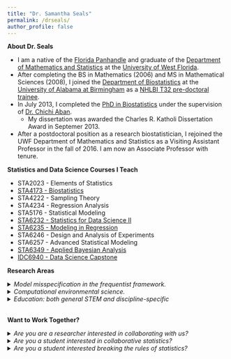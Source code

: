 ```yaml
---
title: "Dr. Samantha Seals"
permalink: /drseals/
author_profile: false
---
```


**About Dr. Seals**

- I am a native of the [Florida Panhandle](https://en.wikipedia.org/wiki/Florida_panhandle) and graduate of the [Department of Mathematics and Statistics](https://uwf.edu/hmcse/departments/mathematics-and-statistics/) at the [University of West Florida](https://uwf.edu/). 
- After completing the BS in Mathematics (2006) and MS in Mathematical Sciences (2008), I joined the [Department of Biostatistics](https://www.uab.edu/soph/home/biostatistics) at the [University of Alabama at Birmingham](https://www.uab.edus) as a [NHLBI T32 pre-doctoral trainee](https://sites.uab.edu/bstepit32/).
- In July 2013, I completed the [PhD in Biostatistics](https://digitalcommons.library.uab.edu/etd-collection/2936/) under the supervision of [Dr. Chichi Aban](https://scholars.uab.edu/1922-inmaculada-aban). 
    - My dissertation was awarded the Charles R. Katholi Dissertation Award in Septemer 2013.
- After a postdoctoral position as a research biostatistician, I rejoined the UWF Department of Mathematics and Statistics as a Visiting Assistant Professor in the fall of 2016. I am now an Associate Professor with tenure.

**Statistics and Data Science Courses I Teach**

- STA2023 - Elements of Statistics
- [STA4173 - Biostatistics](https://samanthaseals.github.io/STA4173/)
- STA4222 - Sampling Theory
- STA4234 - Regression Analysis
- STA5176 - Statistical Modeling
- [STA6232 - Statistics for Data Science II](https://samanthaseals.github.io/STA6232/)
- [STA6235 - Modeling in Regression](https://samanthaseals.github.io/STA6235/)
- STA6246 - Design and Analysis of Experiments
- STA6257 - Advanced Statistical Modeling
- [STA6349 - Applied Bayesian Analysis](https://samanthaseals.github.io/STA6349/)
- [IDC6940 - Data Science Capstone](https://capstone4ds.github.io/)

**Research Areas**

<details>
<summary><i>Model misspecification in the frequentist framework.</i></summary> 
<ul>
  <li>How are our analysis results and overall message affected when we misspecify the design matrix, underlying distribution for the outcome, or the working covariance structure?</li>
  <li>How are analysis results and overall message affected when we break an assumption (or multiple assumptions) of the parametric model?</li>
  <li>This area generally involves performing simulation studies. We do this so that we know the true value of *&theta;*, the parameter of interest and can then quantify the effects of model misspecification. 
  <ul>
    <li>The bias and mean square error quantify the error in parameter estimation.</li> 
    <li>Type I error quantifies the error in statistical inference.</li>
    <li>Model fit indices quantify the error in model selection.</li>
  </ul>
</ul>

</details>

<details>
<summary><i>Computational environmental science.</i></summary> 
<ul>
  <li>Please see the *[Computational Geomorphology & Modeling Lab](https://cgmlabuwf.github.io/)*.</li>
  <li>How can we use mathematics and statistics to answer questions about the natural environment around us?</li>
  <ul>
    <li>We are interested in modeling and predicting natural phenomena and changes within our local environment.</li>
  </ul>  
  <li>Because the University maintains an active research site on Pensacola Beach, we have natural opportunities for collaboration with the Department of Earth and Environmental Science.</li>
</ul>
</details>

<details>
<summary><i>Education: both general STEM and discipline-specific</i></summary> 

<ul>
  <li>What are the longitudinal effects of student-led interventions in gateway STEM courses?</li>
  <li>What instructional tools improve student outcomes in the statistics classroom?</li> 
  <li>How are student learning outcomes impacted when STEM courses naturally infuse statistics into the curriculum?</li>
  <li>When are significant learning gains made during statistics and data science graduate programs?</li>
  <ul>
    <li>Is there a difference in when learning gains are made between those in statistics, biostatistics, and data science programs?</li>
  </ul>
</ul>  
    
</details> <br>

**Want to Work Together?**

<details>
<summary><i>Are you are a researcher interested in collaborating with us?</i></summary>

<ul>
  <li>As a result of my extensive biostatistics training and experience, I truly love collaborating with other researchers, especially students. Please note that our skills are not only applicable to "science" topics -- our skills are applicable to any field where data exists!</li>
  <li>Please reach out if you think this may be a good fit! It is a wonderful experience to see how students begin connecting the dots, understanding their role as partners in scientific research.</li>
  <li>The main expectations within collaborations include a reasonable timeline for project deliverables and formal co-authorship for both the lab director and collaborating student on any resulting presentation or manuscript.</li>
</ul>

</details>

<details>
<summary><i>Are you a student interested in collaborative statistics?</i></summary>

<ul>
  <li>As a collaborative researcher and educator, I especially enjoy including students in collaborative projects. My goal is to model how to form and maintain respectful and productive collaborative relationships.</li>
  <li>This side of the lab gives students a formal collaborative experience resulting in a non-statistics or data science-focused research product to showcase to potential employers. </li>
  <li>The main expectations of collaborative students are a willingness to collaborate outside of your field, learn necessary statistical and/or science concepts, and a willingness to learn and improve your R programming skills.</li>
</ul>
</details> 

<details>

<summary><i>Are you a student interested breaking the rules of statistics?</i></summary>

<ul>
  <li>As a curious mathematician and statistician, I have a lot of "what happens to analysis results when this assumption is broken?" questions ready for students to answer via Proseminar or Capstone.</li>
  <ul>
    <li>If you think about it - you probably do too! Let's consider OLS regression. We know that OLS assumes that the residuals are normally distributed with mean 0 and some constant standard deviation.</li>
    <ul>
      <li>What happens if the residuals have a Poisson distribution? A uniform distribution?</li>
      <li>What happens if the standard deviation is not constant? How does this change depending on the level of heterogeneity?</li>
      <li>How do the observed relationships above change as our sample size increases? (i.e., what are the asymptotic properties?)</li>
    </ul>
  </ul>
  <li>The main expectations of simulation-based students are a willingness to learn necessary mathematical and/or statistical  concepts, a willingness to learn and improve their R programming skills, and to have an inherent understanding that research-related things will go very wrong more than once.</li>
</ul>
</details>
<br><br><br><br>











